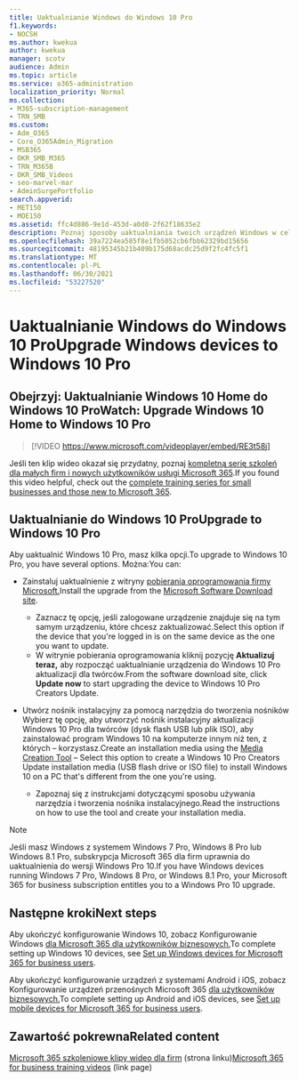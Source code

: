 ```yaml
---
title: Uaktualnianie Windows do Windows 10 Pro
f1.keywords:
- NOCSH
ms.author: kwekua
author: kwekua
manager: scotv
audience: Admin
ms.topic: article
ms.service: o365-administration
localization_priority: Normal
ms.collection:
- M365-subscription-management
- TRN_SMB
ms.custom:
- Adm_O365
- Core_O365Admin_Migration
- MSB365
- OKR_SMB_M365
- TRN_M365B
- OKR_SMB_Videos
- seo-marvel-mar
- AdminSurgePortfolio
search.appverid:
- MET150
- MOE150
ms.assetid: ffc4d886-9e1d-453d-a0d0-2f62f18635e2
description: Poznaj sposoby uaktualniania twoich urządzeń Windows w celu Windows 10 Pro do korzystania z bardziej zaawansowanych funkcji zabezpieczeń i sieci biznesowych.
ms.openlocfilehash: 39a7224ea585f8e1fb5052cb6fbb62329bd15656
ms.sourcegitcommit: 48195345b21b409b175d68acdc25d9f2fc4fc5f1
ms.translationtype: MT
ms.contentlocale: pl-PL
ms.lasthandoff: 06/30/2021
ms.locfileid: "53227520"
---
```

# <a name="upgrade-windows-devices-to-windows-10-pro"></a><span data-ttu-id="28885-103">Uaktualnianie Windows do Windows 10 Pro</span><span class="sxs-lookup"><span data-stu-id="28885-103">Upgrade Windows devices to Windows 10 Pro</span></span>

## <a name="watch-upgrade-windows-10-home-to-windows-10-pro"></a><span data-ttu-id="28885-104">Obejrzyj: Uaktualnianie Windows 10 Home do Windows 10 Pro</span><span class="sxs-lookup"><span data-stu-id="28885-104">Watch: Upgrade Windows 10 Home to Windows 10 Pro</span></span>

> [!VIDEO https://www.microsoft.com/videoplayer/embed/RE3t58j]

<span data-ttu-id="28885-105">Jeśli ten klip wideo okazał się przydatny, poznaj [kompletną serię szkoleń dla małych firm i nowych użytkowników usługi Microsoft 365](../business-video/index.yml).</span><span class="sxs-lookup"><span data-stu-id="28885-105">If you found this video helpful, check out the [complete training series for small businesses and those new to Microsoft 365](../business-video/index.yml).</span></span>

## <a name="upgrade-to-windows-10-pro"></a><span data-ttu-id="28885-106">Uaktualnianie do Windows 10 Pro</span><span class="sxs-lookup"><span data-stu-id="28885-106">Upgrade to Windows 10 Pro</span></span>

<span data-ttu-id="28885-107">Aby uaktualnić Windows 10 Pro, masz kilka opcji.</span><span class="sxs-lookup"><span data-stu-id="28885-107">To upgrade to Windows 10 Pro, you have several options.</span></span> <span data-ttu-id="28885-108">Można:</span><span class="sxs-lookup"><span data-stu-id="28885-108">You can:</span></span>

- <span data-ttu-id="28885-109">Zainstaluj uaktualnienie z witryny [pobierania oprogramowania firmy Microsoft.](https://go.microsoft.com/fwlink/?LinkID=836951)</span><span class="sxs-lookup"><span data-stu-id="28885-109">Install the upgrade from the [Microsoft Software Download site](https://go.microsoft.com/fwlink/?LinkID=836951).</span></span>
  - <span data-ttu-id="28885-110">Zaznacz tę opcję, jeśli zalogowane urządzenie znajduje się na tym samym urządzeniu, które chcesz zaktualizować.</span><span class="sxs-lookup"><span data-stu-id="28885-110">Select this option if the device that you're logged in is on the same device as the one you want to update.</span></span>
  - <span data-ttu-id="28885-111">W witrynie pobierania oprogramowania kliknij pozycję **Aktualizuj teraz,** aby rozpocząć uaktualnianie urządzenia do Windows 10 Pro aktualizacji dla twórców.</span><span class="sxs-lookup"><span data-stu-id="28885-111">From the software download site, click **Update now** to start upgrading the device to Windows 10 Pro Creators Update.</span></span>

- <span data-ttu-id="28885-112">Utwórz nośnik instalacyjny [](https://go.microsoft.com/fwlink/?LinkID=836960) za pomocą narzędzia do tworzenia nośników Wybierz tę opcję, aby utworzyć nośnik instalacyjny aktualizacji Windows 10 Pro dla twórców (dysk flash USB lub plik ISO), aby zainstalować program Windows 10 na komputerze innym niż ten, z których &ndash; korzystasz.</span><span class="sxs-lookup"><span data-stu-id="28885-112">Create an installation media using the [Media Creation Tool](https://go.microsoft.com/fwlink/?LinkID=836960) &ndash; Select this option to create a Windows 10 Pro Creators Update installation media (USB flash drive or ISO file) to install Windows 10 on a PC that's different from the one you're using.</span></span>
  - <span data-ttu-id="28885-113">Zapoznaj się z instrukcjami dotyczącymi sposobu używania narzędzia i tworzenia nośnika instalacyjnego.</span><span class="sxs-lookup"><span data-stu-id="28885-113">Read the instructions on how to use the tool and create your installation media.</span></span>

> [!NOTE]
> <span data-ttu-id="28885-114">Jeśli masz Windows z systemem Windows 7 Pro, Windows 8 Pro lub Windows 8.1 Pro, subskrypcja Microsoft 365 dla firm uprawnia do uaktualnienia do wersji Windows Pro 10.</span><span class="sxs-lookup"><span data-stu-id="28885-114">If you have Windows devices running Windows 7 Pro, Windows 8 Pro, or Windows 8.1 Pro, your Microsoft 365 for business subscription entitles you to a Windows Pro 10 upgrade.</span></span>

## <a name="next-steps"></a><span data-ttu-id="28885-115">Następne kroki</span><span class="sxs-lookup"><span data-stu-id="28885-115">Next steps</span></span>

<span data-ttu-id="28885-116">Aby ukończyć konfigurowanie Windows 10, zobacz Konfigurowanie Windows [dla Microsoft 365 dla użytkowników biznesowych.](set-up-windows-devices.md)</span><span class="sxs-lookup"><span data-stu-id="28885-116">To complete setting up Windows 10 devices, see [Set up Windows devices for Microsoft 365 for business users](set-up-windows-devices.md).</span></span>

<span data-ttu-id="28885-117">Aby ukończyć konfigurowanie urządzeń z systemami Android i iOS, zobacz Konfigurowanie urządzeń przenośnych Microsoft 365 [dla użytkowników biznesowych.](set-up-mobile-devices.md)</span><span class="sxs-lookup"><span data-stu-id="28885-117">To complete setting up Android and iOS devices, see [Set up mobile devices for Microsoft 365 for business users](set-up-mobile-devices.md).</span></span>

## <a name="related-content"></a><span data-ttu-id="28885-118">Zawartość pokrewna</span><span class="sxs-lookup"><span data-stu-id="28885-118">Related content</span></span>

<span data-ttu-id="28885-119">[Microsoft 365 szkoleniowe klipy wideo dla firm](../business-video/index.yml) (strona linku)</span><span class="sxs-lookup"><span data-stu-id="28885-119">[Microsoft 365 for business training videos](../business-video/index.yml) (link page)</span></span>
